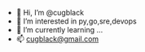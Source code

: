 - 👋 Hi, I’m @cugblack
- 👀 I’m interested in py,go,sre,devops
- 🌱 I’m currently learning ...
- 📫 cugblack@gmail.com

